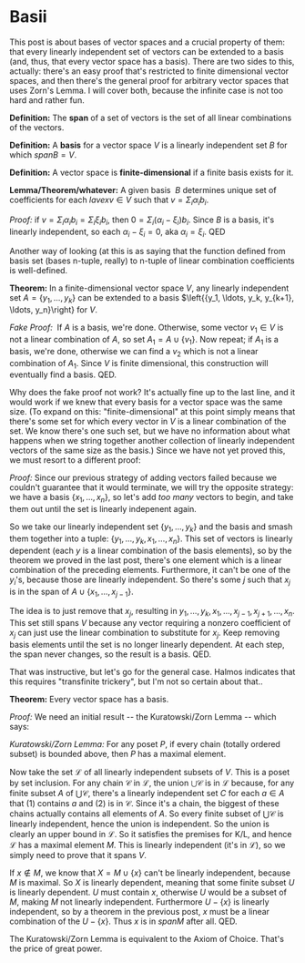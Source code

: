 # Basii

This post is about bases of vector spaces and a crucial property of them: that every linearly independent set of vectors can be extended to a basis (and, thus, that every vector space has a basis). There are two sides to this, actually: there's an easy proof that's restricted to finite dimensional vector spaces, and then there's the general proof for arbitrary vector spaces that uses Zorn's Lemma. I will cover both, because the infinite case is not too hard and rather fun.

**Definition:** The **span** of a set of vectors is the set of all linear combinations of the vectors.

**Definition:** A **basis** for a vector space $V$ is a linearly independent set $B$ for which $span B = V$.

**Definition:** A vector space is **finite-dimensional** if a finite basis exists for it.

**Lemma/Theorem/whatever:** A given basis  $B$ determines unique set of coefficients for each $lavex v \in V$ such that $v = \Sigma_i \alpha_i b_i$.

*Proof:* if $v = \Sigma_i \alpha_i b_i = \Sigma_i \xi_i b_i$, then $0 = \Sigma_i (\alpha_i - \xi_i) b_i$. Since $B$ is a basis, it's linearly independent, so each $\alpha_i - \xi_i = 0$, aka $\alpha_i = \xi_i$. QED

Another way of looking (at this is as saying that the function defined from basis set (bases n-tuple, really) to n-tuple of linear combination coefficients is well-defined.

**Theorem:** In a finite-dimensional vector space $V$, any linearly independent set $A = \left\{{y_1, \ldots, y_k}\right\}$ can be extended to a basis $\left\{{y_1, \ldots, y_k, y_{k+1}, \ldots, y_n}\right\} for $V$.

*Fake Proof:*  If $A$ is a basis, we're done. Otherwise, some vector $v_1 \in V$ is not a linear combination of $A$, so set $A_1 = A \cup \left\{{v_1}\right\}$. Now repeat; if $A_1$ is a basis, we're done, otherwise we can find a $v_2$ which is not a linear combination of $A_1$. Since $V$ is finite dimensional, this construction will eventually find a basis. QED.

Why does the fake proof not work? It's actually fine up to the last line, and it would work if we knew that every basis for a vector space was the same size. (To expand on this: "finite-dimensional" at this point simply means that there's some set for which every vector in $V$ is a linear combination of the set. We know there's one such set, but we have no information about what happens when we string together another collection of linearly independent vectors of the same size as the basis.) Since we have not yet proved this, we must resort to a different proof:

*Proof:* Since our previous strategy of adding vectors failed because we couldn't guarantee that it would terminate, we will try the opposite strategy: we have a basis $\left\{{x_1, \ldots, x_n}\right\}$, so let's add *too many* vectors to begin, and take them out until the set is linearly indepenent again.

So we take our linearly independent set $\left\{{y_1, \ldots, y_k}\right\}$ and the basis and smash them together into a tuple: $\left\{{y_1, \ldots, y_k, x_1, \ldots, x_n}\right\}$. This set of vectors is linearly dependent (each $y$ is a linear combination of the basis elements), so by the theorem we proved in the last post, there's one element which is a linear combination of the preceding elements. Furthermore, it can't be one of the $y_i$'s, because those are linearly independent. So there's some $j$ such that $x_j$ is in the span of $A \cup \left\{{x_1, \ldots, x_{j-1}}\right\}$.

The idea is to just remove that $x_j$, resulting in $y_1, \ldots, y_k, x_1, \ldots, x_{j-1}, x_{j+1}, \ldots, x_n$. This set still spans $V$ because any vector requiring a nonzero coefficient of $x_j$ can just use the linear combination to substitute for $x_j$. Keep removing basis elements until the set is no longer linearly dependent. At each step, the span never changes, so the result is a basis. QED.

That was instructive, but let's go for the general case. Halmos indicates that this requires "transfinite trickery", but I'm not so certain about that..

**Theorem:** Every vector space has a basis.

*Proof:* We need an initial result -- the Kuratowski/Zorn Lemma -- which says:

*Kuratowski/Zorn Lemma:* For any poset $P$, if every chain (totally ordered subset) is bounded above, then $P$ has a maximal element.

Now take the set $\mathcal{L}$ of all linearly independent subsets of $V$. This is a poset by set inclusion. For any chain $\mathcal{C}$ in $\mathcal{L}$, the union $\bigcup \mathcal{C}$ is in $\mathcal{L}$ because, for any finite subset $A$ of $\bigcup \mathcal{C}$, there's a linearly independent set $C$ for each $a \in A$ that (1) contains $a$ and (2) is in $\mathcal{C}$. Since it's a chain, the biggest of these chains actually contains all elements of $A$. So every finite subset of $\bigcup \mathcal{C}$ is linearly independent, hence the union is independent. So the union is clearly an upper bound in $\mathcal{L}$. So it satisfies the premises for K/L, and hence $\mathcal{L}$ has a maximal element $M$. This is linearly independent (it's in $\mathcal{L}$), so we simply need to prove that it spans $V$.

If $x \notin M$, we know that $X = M \cup \left\{{x}\right\}$ can't be linearly independent, because $M$ is maximal. So $X$ is linearly dependent, meaning that some finite subset $U$ is linearly dependent. $U$ must contain $x$, otherwise $U$ would be a subset of $M$, making $M$ not linearly independent. Furthermore $U - \left\{{x}\right\}$ is linearly independent, so by a theorem in the previous post, $x$ must be a linear combination of the $U - \left\{{x}\right\}$. Thus $x$ is in $span M$ after all. QED.

The Kuratowski/Zorn Lemma is equivalent to the Axiom of Choice. That's the price of great power.
